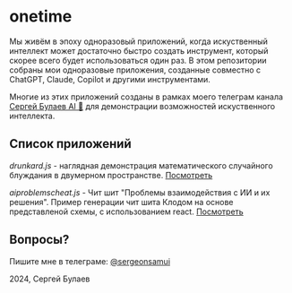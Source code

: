 # onetime
Мы живём в эпоху одноразовый приложений, когда искуственный интеллект может достаточно быстро создать инструмент, который скорее всего будет использоваться один раз. В этом репозитории собраны мои одноразовые приложения, созданные совместно с ChatGPT, Claude, Copilot и другими инструментами.

Многие из этих приложений созданы в рамках моего телеграм канала [Сергей Булаев AI 🤖](https://t.me/sergiobulaev) для демонстрации возможностей искуственного интеллекта.

## Список приложений

*drunkard.js* - наглядная демонстрация математического случайного блуждания в двумерном пространстве. [Посмотреть](https://onetime.bulaev.net/drunkard/)

*aiproblemscheat.js* - Чит шит "Проблемы взаимодействия с ИИ и их решения". Пример генерации чит шита Клодом на основе представленой схемы, с использованием react. [Посмотреть](https://onetime.bulaev.net/aiproblemscheat/)

## Вопросы?

Пишите мне в телеграме: [@sergeonsamui](https://t.me/sergeonsamui)

2024, Сергей Булаев
